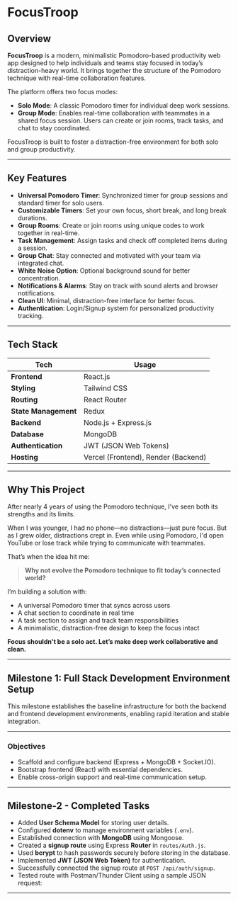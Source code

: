 # FocusTroop

## Overview

**FocusTroop** is a modern, minimalistic Pomodoro-based productivity web app designed to help individuals and teams stay focused in today’s distraction-heavy world. It brings together the structure of the Pomodoro technique with real-time collaboration features.

The platform offers two focus modes:
- **Solo Mode**: A classic Pomodoro timer for individual deep work sessions.
- **Group Mode**: Enables real-time collaboration with teammates in a shared focus session. Users can create or join rooms, track tasks, and chat to stay coordinated.

FocusTroop is built to foster a distraction-free environment for both solo and group productivity.

---

## Key Features

-  **Universal Pomodoro Timer**: Synchronized timer for group sessions and standard timer for solo users.
-  **Customizable Timers**: Set your own focus, short break, and long break durations.
-  **Group Rooms**: Create or join rooms using unique codes to work together in real-time.
-  **Task Management**: Assign tasks and check off completed items during a session.
-  **Group Chat**: Stay connected and motivated with your team via integrated chat.
-  **White Noise Option**: Optional background sound for better concentration.
-  **Notifications & Alarms**: Stay on track with sound alerts and browser notifications.
-  **Clean UI**: Minimal, distraction-free interface for better focus.
-  **Authentication**: Login/Signup system for personalized productivity tracking.

---

## Tech Stack

| Tech                | Usage                        |
|---------------------|------------------------------|
| **Frontend**        | React.js                     |
| **Styling**         | Tailwind CSS                 |
| **Routing**         | React Router                 |
| **State Management**| Redux                        |
| **Backend**         | Node.js + Express.js         |
| **Database**        | MongoDB                      |
| **Authentication**  | JWT (JSON Web Tokens)        |
| **Hosting**         | Vercel (Frontend), Render (Backend) |

---

## Why This Project

After nearly 4 years of using the Pomodoro technique, I've seen both its strengths and its limits.

When I was younger, I had no phone—no distractions—just pure focus. But as I grew older, distractions crept in. Even while using Pomodoro, I'd open YouTube or lose track while trying to communicate with teammates.

That’s when the idea hit me:

> **Why not evolve the Pomodoro technique to fit today’s connected world?**

I’m building a solution with:

-  A universal Pomodoro timer that syncs across users  
-  A chat section to coordinate in real time  
-  A task section to assign and track team responsibilities  
-  A minimalistic, distraction-free design to keep the focus intact  

**Focus shouldn't be a solo act. Let’s make deep work collaborative and clean.**

---

## Milestone 1: Full Stack Development Environment Setup

This milestone establishes the baseline infrastructure for both the backend and frontend development environments, enabling rapid iteration and stable integration.

---

### Objectives
- Scaffold and configure backend (Express + MongoDB + Socket.IO).
- Bootstrap frontend (React) with essential dependencies.
- Enable cross-origin support and real-time communication setup.

---

## Milestone-2 - Completed Tasks

- Added **User Schema Model** for storing user details.
- Configured **dotenv** to manage environment variables (`.env`).
- Established connection with **MongoDB** using Mongoose.
- Created a **signup route** using Express **Router** in `routes/Auth.js`.
- Used **bcrypt** to hash passwords securely before storing in the database.
- Implemented **JWT (JSON Web Token)** for authentication.
- Successfully connected the signup route at `POST /api/auth/signup`.
- Tested route with Postman/Thunder Client using a sample JSON request:
  
---

